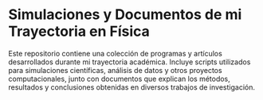 # Simulaciones y Documentos de mi Trayectoria en Física
Este repositorio contiene una colección de programas y artículos desarrollados durante mi trayectoria académica. Incluye scripts utilizados para simulaciones científicas, análisis de datos y otros proyectos computacionales, junto con documentos que explican los métodos, resultados y conclusiones obtenidas en diversos trabajos de investigación.
